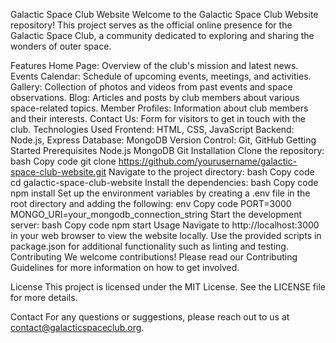 Galactic Space Club Website
Welcome to the Galactic Space Club Website repository! This project serves as the official online presence for the Galactic Space Club, a community dedicated to exploring and sharing the wonders of outer space.

Features
Home Page: Overview of the club's mission and latest news.
Events Calendar: Schedule of upcoming events, meetings, and activities.
Gallery: Collection of photos and videos from past events and space observations.
Blog: Articles and posts by club members about various space-related topics.
Member Profiles: Information about club members and their interests.
Contact Us: Form for visitors to get in touch with the club.
Technologies Used
Frontend: HTML, CSS, JavaScript
Backend: Node.js, Express
Database: MongoDB
Version Control: Git, GitHub
Getting Started
Prerequisites
Node.js
MongoDB
Git
Installation
Clone the repository:
bash
Copy code
git clone https://github.com/yourusername/galactic-space-club-website.git
Navigate to the project directory:
bash
Copy code
cd galactic-space-club-website
Install the dependencies:
bash
Copy code
npm install
Set up the environment variables by creating a .env file in the root directory and adding the following:
env
Copy code
PORT=3000
MONGO_URI=your_mongodb_connection_string
Start the development server:
bash
Copy code
npm start
Usage
Navigate to http://localhost:3000 in your web browser to view the website locally.
Use the provided scripts in package.json for additional functionality such as linting and testing.
Contributing
We welcome contributions! Please read our Contributing Guidelines for more information on how to get involved.

License
This project is licensed under the MIT License. See the LICENSE file for more details.

Contact
For any questions or suggestions, please reach out to us at contact@galacticspaceclub.org.
